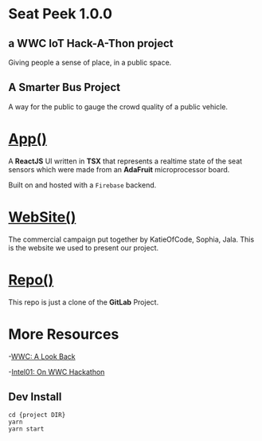 
# Seat Peek 1.0.0 

## a WWC IoT Hack-A-Thon project

Giving people a sense of place, in a public space.

## A Smarter Bus Project

A way for the public to gauge the crowd quality of a public vehicle.

# [App()](http://seatpeek.firebaseapp.com)
A **ReactJS** UI written in **TSX** that represents a realtime state of the seat sensors which were made from an **AdaFruit** microprocessor board.

Built on and hosted with a `Firebase` backend. 

# [WebSite()](https://KatieOfCode.github.io/iot-hackathon18/)

The commercial campaign put together by KatieOfCode, Sophia, Jala. This is the website we used to present our project.
 
# [Repo()](https://gitlab.com/WWC-Hackathon-Team-Awesome/react-website)

This repo is just a clone of the **GitLab** Project.

# More Resources

-[WWC: A Look Back](https://medium.com/@WWCodePortland/a-look-back-at-the-women-who-code-portland-iot-hackathon-2018-e7ddf225bbf1)

-[Intel01: On WWC Hackathon](https://01.org/blogs/2018/inspiration-from-local-iot-hackathon)

## Dev Install
```shell
cd {project DIR}
yarn
yarn start
```
